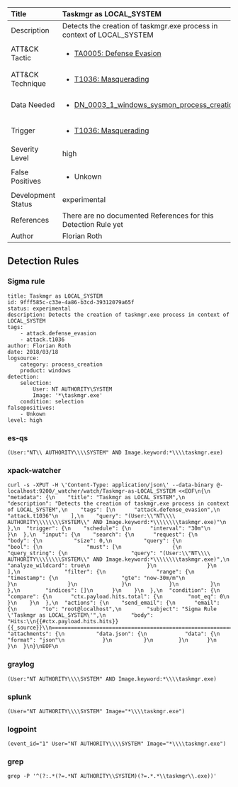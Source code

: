 | Title                | Taskmgr as LOCAL_SYSTEM                                                                                                                                                 |
|:---------------------|:------------------------------------------------------------------------------------------------------------------------------------------------------------|
| Description          | Detects the creation of taskmgr.exe process in context of LOCAL_SYSTEM                                                                                                                                           |
| ATT&amp;CK Tactic    |  <ul><li>[TA0005: Defense Evasion](https://attack.mitre.org/tactics/TA0005)</li></ul>  |
| ATT&amp;CK Technique | <ul><li>[T1036: Masquerading](https://attack.mitre.org/techniques/T1036)</li></ul>  |
| Data Needed          | <ul><li>[DN_0003_1_windows_sysmon_process_creation](../Data_Needed/DN_0003_1_windows_sysmon_process_creation.md)</li></ul>  |
| Trigger              | <ul><li>[T1036: Masquerading](../Triggers/T1036.md)</li></ul>  |
| Severity Level       | high |
| False Positives      | <ul><li>Unkown</li></ul>  |
| Development Status   | experimental |
| References           |  There are no documented References for this Detection Rule yet  |
| Author               | Florian Roth |


## Detection Rules

### Sigma rule

```
title: Taskmgr as LOCAL_SYSTEM
id: 9fff585c-c33e-4a86-b3cd-39312079a65f
status: experimental
description: Detects the creation of taskmgr.exe process in context of LOCAL_SYSTEM
tags:
    - attack.defense_evasion
    - attack.t1036
author: Florian Roth
date: 2018/03/18
logsource:
    category: process_creation
    product: windows
detection:
    selection:
        User: NT AUTHORITY\SYSTEM
        Image: '*\taskmgr.exe'
    condition: selection
falsepositives:
    - Unkown
level: high

```





### es-qs
    
```
(User:"NT\\ AUTHORITY\\\\SYSTEM" AND Image.keyword:*\\\\taskmgr.exe)
```


### xpack-watcher
    
```
curl -s -XPUT -H \'Content-Type: application/json\' --data-binary @- localhost:9200/_watcher/watch/Taskmgr-as-LOCAL_SYSTEM <<EOF\n{\n  "metadata": {\n    "title": "Taskmgr as LOCAL_SYSTEM",\n    "description": "Detects the creation of taskmgr.exe process in context of LOCAL_SYSTEM",\n    "tags": [\n      "attack.defense_evasion",\n      "attack.t1036"\n    ],\n    "query": "(User:\\"NT\\\\ AUTHORITY\\\\\\\\SYSTEM\\" AND Image.keyword:*\\\\\\\\taskmgr.exe)"\n  },\n  "trigger": {\n    "schedule": {\n      "interval": "30m"\n    }\n  },\n  "input": {\n    "search": {\n      "request": {\n        "body": {\n          "size": 0,\n          "query": {\n            "bool": {\n              "must": [\n                {\n                  "query_string": {\n                    "query": "(User:\\"NT\\\\ AUTHORITY\\\\\\\\SYSTEM\\" AND Image.keyword:*\\\\\\\\taskmgr.exe)",\n                    "analyze_wildcard": true\n                  }\n                }\n              ],\n              "filter": {\n                "range": {\n                  "timestamp": {\n                    "gte": "now-30m/m"\n                  }\n                }\n              }\n            }\n          }\n        },\n        "indices": []\n      }\n    }\n  },\n  "condition": {\n    "compare": {\n      "ctx.payload.hits.total": {\n        "not_eq": 0\n      }\n    }\n  },\n  "actions": {\n    "send_email": {\n      "email": {\n        "to": "root@localhost",\n        "subject": "Sigma Rule \'Taskmgr as LOCAL_SYSTEM\'",\n        "body": "Hits:\\n{{#ctx.payload.hits.hits}}{{_source}}\\n================================================================================\\n{{/ctx.payload.hits.hits}}",\n        "attachments": {\n          "data.json": {\n            "data": {\n              "format": "json"\n            }\n          }\n        }\n      }\n    }\n  }\n}\nEOF\n
```


### graylog
    
```
(User:"NT AUTHORITY\\\\SYSTEM" AND Image.keyword:*\\\\taskmgr.exe)
```


### splunk
    
```
(User="NT AUTHORITY\\\\SYSTEM" Image="*\\\\taskmgr.exe")
```


### logpoint
    
```
(event_id="1" User="NT AUTHORITY\\\\SYSTEM" Image="*\\\\taskmgr.exe")
```


### grep
    
```
grep -P '^(?:.*(?=.*NT AUTHORITY\\SYSTEM)(?=.*.*\\taskmgr\\.exe))'
```



